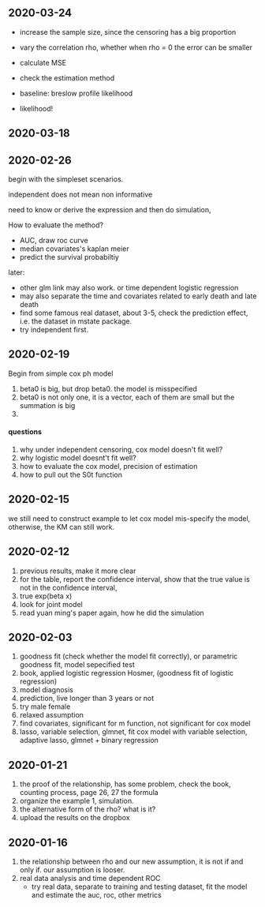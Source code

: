 


## 2020-03-24

* increase the sample size, since the censoring has a big proportion 
* vary the correlation rho, whether when rho = 0 the error can be smaller
* calculate MSE
* check the estimation method 
* baseline: breslow profile likelihood 

* likelihood! 



## 2020-03-18



## 2020-02-26

begin with the simpleset scenarios. 

independent does not mean non informative

need to know or derive the expression and then do simulation, 

How to evaluate the method? 

  + AUC, draw roc curve
  + median covariates's kaplan meier 
  + predict the survival probabiltiy 


later: 
  + other glm link may also work.  or time dependent logistic regression
  + may also separate the time and covariates related to early death and late death 
  + find some famous real dataset, about 3-5, check the prediction effect, i.e. the dataset in mstate package. 
  + try independent first. 


## 2020-02-19

Begin from simple cox ph model

1. beta0 is big, but drop beta0. the model is misspecified
2. beta0 is not only one, it is a vector, each of them are small but the summation is big
3. 

#### questions 

1. why under independent censoring, cox model doesn't fit well? 
2. why logistic model doesnt't fit well? 
3. how to evaluate the cox model, precision of estimation 
4. how to pull out the S0t function


## 2020-02-15

we still need to construct example to let cox model mis-specify the model, otherwise, the KM can still work. 

## 2020-02-12

1. previous results, make it more clear
2. for the table, report the confidence interval, show that the true value is not in the confidence interval,
3. true exp(beta x)
4. look for joint model
5. read yuan ming's paper again, how he did the simulation 


## 2020-02-03

1. goodness fit (check whether the model fit correctly), or parametric goodness fit, model sepecified test
2. book, applied logistic regression Hosmer, (goodness fit of logistic regression)
3. model diagnosis 
4. prediction, live longer than 3 years or not 
5. try male female
6. relaxed assumption 
7. find covariates, significant for m function, not significant for cox model
8. lasso, variable selection, glmnet, fit cox model with variable selection, adaptive lasso, glmnet + binary regression

## 2020-01-21

1. the proof of the relationship, has some problem, check the book, counting process, page 26, 27 the formula
2. organize the example 1, simulation. 
3. the alternative form of the rho? what is it? 
4. upload the results on the dropbox


## 2020-01-16

1. the relationship between rho and our new assumption, it is not if and only if. our assumption is looser. 
2. real data analysis and time dependent ROC
    + try real data, separate to training and testing dataset, fit the model and estimate the auc, roc, other metrics

